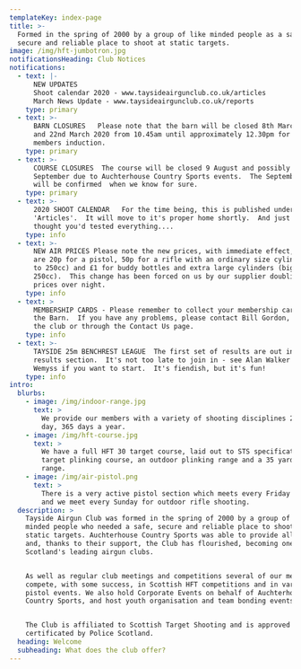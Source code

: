 ```yaml
---
templateKey: index-page
title: >-
  Formed in the spring of 2000 by a group of like minded people as a safe,
  secure and reliable place to shoot at static targets.
image: /img/hft-jumbotron.jpg
notificationsHeading: Club Notices
notifications:
  - text: |-
      NEW UPDATES
      Shoot calendar 2020 - www.taysideairgunclub.co.uk/articles
      March News Update - www.taysideairgunclub.co.uk/reports
    type: primary
  - text: >-
      BARN CLOSURES   Please note that the barn will be closed 8th March 2020
      and 22nd March 2020 from 10.45am until approximately 12.30pm for a new
      members induction.  
    type: primary
  - text: >-
      COURSE CLOSURES  The course will be closed 9 August and possibly 13
      September due to Auchterhouse Country Sports events.  The September date
      will be confirmed  when we know for sure.
    type: primary
  - text: >-
      2020 SHOOT CALENDAR   For the time being, this is published under
      'Articles'.  It will move to it's proper home shortly.  And just when you
      thought you'd tested everything....
    type: info
  - text: >-
      NEW AIR PRICES Please note the new prices, with immediate effect, for air
      are 20p for a pistol, 50p for a rifle with an ordinary size cylinder (up
      to 250cc) and £1 for buddy bottles and extra large cylinders (bigger than
      250cc).  This change has been forced on us by our supplier doubling their
      prices over night.
    type: info
  - text: >
      MEMBERSHIP CARDS - Please remember to collect your membership cards from
      the Barn.  If you have any problems, please contact Bill Gordon, either at
      the club or through the Contact Us page.
    type: info
  - text: >-
      TAYSIDE 25m BENCHREST LEAGUE  The first set of results are out in the
      results section.  It's not too late to join in - see Alan Walker or Gavin
      Wemyss if you want to start.  It's fiendish, but it's fun!
    type: info
intro:
  blurbs:
    - image: /img/indoor-range.jpg
      text: >
        We provide our members with a variety of shooting disciplines 24 hours a
        day, 365 days a year.
    - image: /img/hft-course.jpg
      text: >
        We have a full HFT 30 target course, laid out to STS specification, a 30
        target plinking course, an outdoor plinking range and a 35 yard indoor
        range.
    - image: /img/air-pistol.png
      text: >
        There is a very active pistol section which meets every Friday evening
        and we meet every Sunday for outdoor rifle shooting.
  description: >
    Tayside Airgun Club was formed in the spring of 2000 by a group of like
    minded people who needed a safe, secure and reliable place to shoot at
    static targets. Auchterhouse Country Sports was able to provide all of these
    and, thanks to their support, the Club has flourished, becoming one of
    Scotland's leading airgun clubs.


    As well as regular club meetings and competitions several of our members
    compete, with some success, in Scottish HFT competitions and in various
    pistol events. We also hold Corporate Events on behalf of Auchterhouse
    Country Sports, and host youth organisation and team bonding events. 


    The Club is affiliated to Scottish Target Shooting and is approved and
    certificated by Police Scotland.
  heading: Welcome
  subheading: What does the club offer?
---
```


